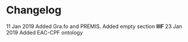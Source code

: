 # Changelog

11 Jan 2019 Added Gra.fo and PREMIS. Added empty section **IIIF**
23 Jan 2019 Added EAC-CPF ontology
